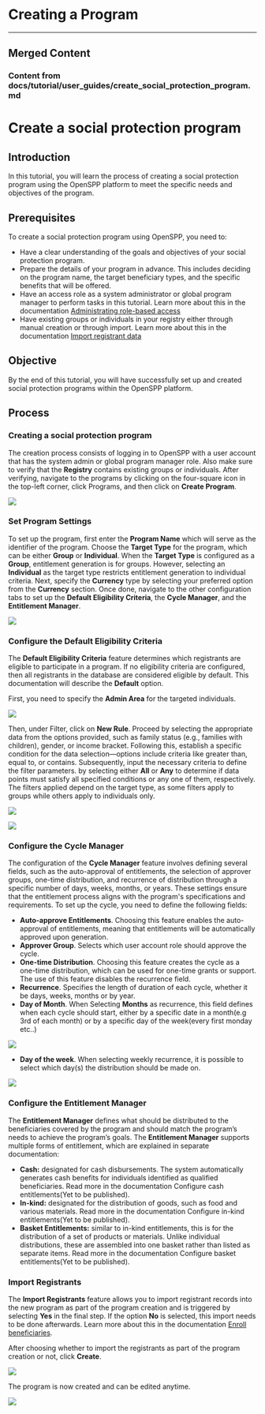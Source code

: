 # Creating a Program



---

## Merged Content



### Content from docs/tutorial/user_guides/create_social_protection_program.md

# Create a social protection program

## Introduction

In this tutorial, you will learn the process of creating a social protection program using the OpenSPP platform to meet the specific needs and objectives of the program.

## Prerequisites

To create a social protection program using OpenSPP, you need to:

- Have a clear understanding of the goals and objectives of your social protection program.
- Prepare the details of your program in advance. This includes deciding on the program name, the target beneficiary types, and the specific benefits that will be offered.
- Have an access role as a system administrator or global program manager to perform tasks in this tutorial. Learn more about this in the documentation [Administrating role-based access](https://docs.openspp.org/tutorial/user_guides/administrating_role_based_access.html)
- Have existing groups or individuals in your registry either through manual creation or through import. Learn more about this in the documentation [Import registrant data](https://docs.openspp.org/tutorial/user_guides/import_registrant_data.html)

## Objective

By the end of this tutorial, you will have successfully set up and created social protection programs within the OpenSPP platform.

## Process

### Creating a social protection program

The creation process consists of logging in to OpenSPP with a user account that has the system admin or global program manager role. Also make sure to verify that the **Registry** contains existing groups or individuals. After verifying, navigate to the programs by clicking on the four-square icon in the top-left corner, click Programs, and then click on **Create Program**.

![](create_social_protection_program/1.png)

### Set Program Settings

To set up the program, first enter the **Program Name** which will serve as the identifier of the program. Choose the **Target Type** for the program, which can be either **Group** or **Individual**. When the **Target Type** is configured as a **Group**, entitlement generation is for groups. However, selecting an **Individual** as the target type restricts entitlement generation to individual criteria. Next, specify the **Currency** type by selecting your preferred option from the **Currency** section. Once done, navigate to the other configuration tabs to set up the **Default Eligibility Criteria**, the **Cycle Manager**, and the **Entitlement Manager**.

![](create_social_protection_program/2.png)

### Configure the Default Eligibility Criteria

The **Default Eligibility Criteria** feature determines which registrants are eligible to participate in a program. If no eligibility criteria are configured, then all registrants in the database are considered eligible by default. This documentation will describe the **Default** option.

First, you need to specify the **Admin Area** for the targeted individuals.

![](create_social_protection_program/3.png)

Then, under Filter, click on **New Rule**. Proceed by selecting the appropriate data from the options provided, such as family status (e.g., families with children), gender, or income bracket. Following this, establish a specific condition for the data selection—options include criteria like greater than, equal to, or contains. Subsequently, input the necessary criteria to define the filter parameters. by selecting either **All** or **Any** to determine if data points must satisfy all specified conditions or any one of them, respectively. The filters applied depend on the target type, as some filters apply to groups while others apply to individuals only.

![](create_social_protection_program/4.png)

![](create_social_protection_program/5.png)

### Configure the Cycle Manager

The configuration of the **Cycle Manager** feature involves defining several fields, such as the auto-approval of entitlements, the selection of approver groups, one-time distribution, and recurrence of distribution through a specific number of days, weeks, months, or years. These settings ensure that the entitlement process aligns with the program's specifications and requirements. To set up the cycle, you need to define the following fields:

- **Auto-approve Entitlements**. Choosing this feature enables the auto-approval of entitlements, meaning that entitlements will be automatically approved upon generation.
- **Approver Group**. Selects which user account role should approve the cycle.
- **One-time Distribution**. Choosing this feature creates the cycle as a one-time distribution, which can be used for one-time grants or support. The use of this feature disables the recurrence field.
- **Recurrence**. Specifies the length of duration of each cycle, whether it be days, weeks, months or by year.
- **Day of Month**. When Selecting **Months** as recurrence, this field defines when each cycle should start, either by a specific date in a month(e.g 3rd of each month) or by a specific day of the week(every first monday etc..)

![](create_social_protection_program/6.png)

- **Day of the week**. When selecting weekly recurrence, it is possible to select which day(s) the distribution should be made on.

![](create_social_protection_program/7.png)

### Configure the Entitlement Manager

The **Entitlement Manager** defines what should be distributed to the beneficiaries covered by the program and should match the program’s needs to achieve the program’s goals. The **Entitlement Manager** supports multiple forms of entitlement, which are explained in separate documentation:

- **Cash:** designated for cash disbursements. The system automatically generates cash benefits for individuals identified as qualified beneficiaries. Read more in the documentation Configure cash entitlements(Yet to be published).
- **In-kind:** designated for the distribution of goods, such as food and various materials. Read more in the documentation Configure in-kind entitlements(Yet to be published).
- **Basket Entitlements:** similar to in-kind entitlements, this is for the distribution of a set of products or materials. Unlike individual distributions, these are assembled into one basket rather than listed as separate items. Read more in the documentation Configure basket entitlements(Yet to be published).

### Import Registrants

The **Import Registrants** feature allows you to import registrant records into the new program as part of the program creation and is triggered by selecting **Yes** in the final step. If the option **No** is selected, this import needs to be done afterwards. Learn more about this in the documentation [Enroll beneficiaries](https://docs.openspp.org/tutorial/user_guides/enroll_beneficiaries.html).

After choosing whether to import the registrants as part of the program creation or not, click **Create**.

![](create_social_protection_program/8.png)

The program is now created and can be edited anytime.

![](create_social_protection_program/9.png)

